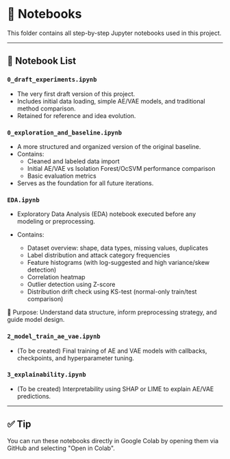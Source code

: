 # 📓 Notebooks

This folder contains all step-by-step Jupyter notebooks used in this project.

---

## 📓 Notebook List

### `0_draft_experiments.ipynb`
- The very first draft version of this project.
- Includes initial data loading, simple AE/VAE models, and traditional method comparison.
- Retained for reference and idea evolution.

### `0_exploration_and_baseline.ipynb`
- A more structured and organized version of the original baseline.
- Contains:
  - Cleaned and labeled data import
  - Initial AE/VAE vs Isolation Forest/OcSVM performance comparison
  - Basic evaluation metrics
- Serves as the foundation for all future iterations.

### `EDA.ipynb`

- Exploratory Data Analysis (EDA) notebook executed before any modeling or preprocessing.

- Contains:
  - Dataset overview: shape, data types, missing values, duplicates
  - Label distribution and attack category frequencies
  - Feature histograms (with log-suggested and high variance/skew detection)
  - Correlation heatmap
  - Outlier detection using Z-score
  - Distribution drift check using KS-test (normal-only train/test comparison)

📍 Purpose: Understand data structure, inform preprocessing strategy, and guide model design.

### `2_model_train_ae_vae.ipynb`
- (To be created) Final training of AE and VAE models with callbacks, checkpoints, and hyperparameter tuning.

### `3_explainability.ipynb`
- (To be created) Interpretability using SHAP or LIME to explain AE/VAE predictions.

---

## ✅ Tip

You can run these notebooks directly in Google Colab by opening them via GitHub and selecting "Open in Colab".